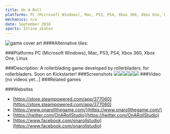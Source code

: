 ```yaml
---
title: On A Roll
platforms: PC (Microsoft Windows), Mac, PS3, PS4, Xbox 360, Xbox One, Linux
mechanics: n/a
date: September 2016
sports: Inline skates
---
```

![game cover art](//images.igdb.com/igdb/image/upload/t_cover_big/dt8orcjdprpadbpzwogz.jpg "Logo Title Text 1")
####Alternative tiles:

###Platforms
PC (Microsoft Windows), Mac, PS3, PS4, Xbox 360, Xbox One, Linux

###Description:
A rollerblading game developed by rollerbladers, for rollerbladers. Soon on Kickstarter!
###Screenshots
<a target="_blank" rel="noopener noreferrer" href="//images.igdb.com/igdb/image/upload/t_cover_big/okrgyk5knr4xl9osnvok.jpg"><img src="//images.igdb.com/igdb/image/upload/t_thumb/okrgyk5knr4xl9osnvok.jpg"/></a><a target="_blank" rel="noopener noreferrer" href="//images.igdb.com/igdb/image/upload/t_cover_big/zlrlztjirgfryaaj9k6m.jpg"><img src="//images.igdb.com/igdb/image/upload/t_thumb/zlrlztjirgfryaaj9k6m.jpg"/></a><a target="_blank" rel="noopener noreferrer" href="//images.igdb.com/igdb/image/upload/t_cover_big/uimo25ky8xw2kutkubc5.jpg"><img src="//images.igdb.com/igdb/image/upload/t_thumb/uimo25ky8xw2kutkubc5.jpg"/></a><a target="_blank" rel="noopener noreferrer" href="//images.igdb.com/igdb/image/upload/t_cover_big/vjlgkfxbiczx0ydo3njt.jpg"><img src="//images.igdb.com/igdb/image/upload/t_thumb/vjlgkfxbiczx0ydo3njt.jpg"/></a><a target="_blank" rel="noopener noreferrer" href="//images.igdb.com/igdb/image/upload/t_cover_big/reqmuanrygili5mzsdkc.jpg"><img src="//images.igdb.com/igdb/image/upload/t_thumb/reqmuanrygili5mzsdkc.jpg"/></a>
###Video
[no videos yet...]
###Related games

###Websites
* [https://store.steampowered.com/app/377060](https://store.steampowered.com/app/377060)
* [https://www.onarollthegame.com/](https://www.onarollthegame.com/)
* [https://twitter.com/OnARollStudio](https://twitter.com/OnARollStudio)
* [https://www.facebook.com/onarollstudio](https://www.facebook.com/onarollstudio)
